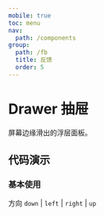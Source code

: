 ```yaml
---
mobile: true
toc: menu
nav:
  path: /components
group:
  path: /fb
  title: 反馈
  order: 5
---
```

# Drawer 抽屉

屏幕边缘滑出的浮层面板。

## 代码演示

### 基本使用

方向 `down` | `left` | `right` | `up`

<code src="./demo/demo1.tsx"></code>

<API src="./Drawer.tsx" props="ModalProps|anchor|elevation|variant|visible|onClose|keepMounted"></API>

